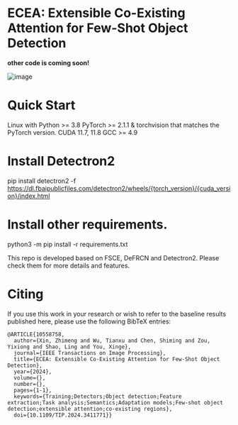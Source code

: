 # ECEA: Extensible Co-Existing Attention for Few-Shot Object Detection

**other code is coming soon!**

![image](https://github.com/zhimengXin/ECEA/assets/162425451/cd519983-439c-43e2-ad4b-489b5e7a7f3f)

# Quick Start

Linux with Python >= 3.8
PyTorch >= 2.1.1 & torchvision that matches the PyTorch version.
CUDA 11.7, 11.8
GCC >= 4.9

# Install Detectron2
pip install detectron2 -f https://dl.fbaipublicfiles.com/detectron2/wheels/{torch_version}/{cuda_version}/index.html

# Install other requirements.
python3 -m pip install -r requirements.txt

This repo is developed based on FSCE, DeFRCN and Detectron2. Please check them for more details and features.

# Citing

If you use this work in your research or wish to refer to the baseline results published here, please use the following BibTeX entries:
```
@ARTICLE{10558758,
  author={Xin, Zhimeng and Wu, Tianxu and Chen, Shiming and Zou, Yixiong and Shao, Ling and You, Xinge},
  journal={IEEE Transactions on Image Processing}, 
  title={ECEA: Extensible Co-Existing Attention for Few-Shot Object Detection}, 
  year={2024},
  volume={},
  number={},
  pages={1-1},
  keywords={Training;Detectors;Object detection;Feature extraction;Task analysis;Semantics;Adaptation models;Few-shot object detection;extensible attention;co-existing regions},
  doi={10.1109/TIP.2024.3411771}}
```
